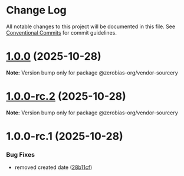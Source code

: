 # Change Log

All notable changes to this project will be documented in this file.
See [Conventional Commits](https://conventionalcommits.org) for commit guidelines.

# [1.0.0](https://github.com/zerobias-org/vendor/compare/@zerobias-org/vendor-sourcery@1.0.0-rc.2...@zerobias-org/vendor-sourcery@1.0.0) (2025-10-28)

**Note:** Version bump only for package @zerobias-org/vendor-sourcery





# [1.0.0-rc.2](https://github.com/zerobias-org/vendor/compare/@zerobias-org/vendor-sourcery@1.0.0-rc.1...@zerobias-org/vendor-sourcery@1.0.0-rc.2) (2025-10-28)

**Note:** Version bump only for package @zerobias-org/vendor-sourcery





# 1.0.0-rc.1 (2025-10-28)


### Bug Fixes

* removed created date ([28b11cf](https://github.com/zerobias-org/vendor/commit/28b11cf2563e9cdadd4b1dc83edd60d2fcd01df0))
